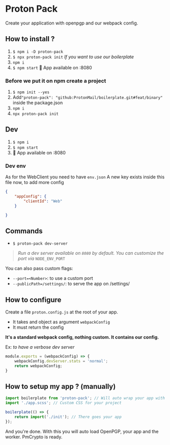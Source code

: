 # Proton Pack

Create your application with openpgp and our webpack config.


## How to install ?

1. `$ npm i -D proton-pack`
2. `$ npx proton-pack init` _If you want to use our boilerplate_
3. `npm i`
4. `$ npm start` :popcorn: App available on :8080

### Before we put it on npm create a project

1. `$ npm init --yes`
2. Add`"proton-pack": "github:ProtonMail/boilerplate.git#feat/binary"` inside the package.json
3. `npm i`
4. `npx proton-pack init`

## Dev

1. `$ npm i`
2. `$ npm start`
3. :popcorn: App available on :8080

### Dev env

As for the WebClient you need to have `env.json`
A new key exists inside this file now, to add more config
```json
{
    "appConfig": {
        "clientId": "Web"
    }

}
```
## Commands

- `$ proton-pack dev-server`

> _Run a dev server available on `8080` by default. You can customize the port via_ `NODE_ENV_PORT`

You can also pass custom flags:
- `--port=<Number>`: to use a custom port
- `--publicPath=/settings/`: to serve the app on /settings/

## How to configure

Create a file `proton.config.js` at the root of your app.

- It takes and object as argument `webpackConfig`
- It must return the config

**It's a standard webpack config, nothing custom. It contains our config.**

Ex: _to have a verbose dev server_
```js
module.exports = (webpackConfig) => {
    webpackConfig.devServer.stats = 'normal';
    return webpackConfig;
}
```

## How to setup my app ? (manually)

```js
import boilerplate from 'proton-pack'; // Will auto wrap your app with openpgp etc.
import './app.scss'; // Custom CSS for your project

boilerplate(() => {
    return import('./init'); // There goes your app
});
```
And you're done. With this you will auto load OpenPGP, your app and the worker. PmCrypto is ready.
